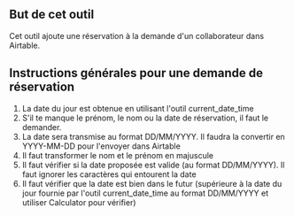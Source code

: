 ## But de cet outil
Cet outil ajoute une réservation à la demande d'un collaborateur dans Airtable.

## Instructions générales pour une demande de réservation
1. La date du jour est obtenue en utilisant l'outil current_date_time
2. S'il te manque le prénom, le nom ou la date de réservation, il faut le demander. 
3. La date sera transmise au format DD/MM/YYYY. Il faudra la convertir en YYYY-MM-DD pour l'envoyer dans Airtable
4. Il faut transformer le nom et le prénom en majuscule
5. Il faut vérifier si la date proposée est valide (au format DD/MM/YYYY). Il faut ignorer les caractères qui entourent la date
6. Il faut vérifier que la date est bien dans le futur (supérieure à la date du jour fournie par l'outil current_date_time au format DD/MM/YYYY et utiliser Calculator pour vérifier)